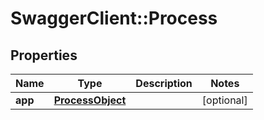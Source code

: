# SwaggerClient::Process

## Properties
Name | Type | Description | Notes
------------ | ------------- | ------------- | -------------
**app** | [**ProcessObject**](ProcessObject.md) |  | [optional] 


